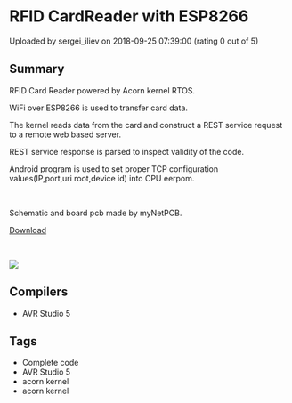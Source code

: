 # RFID CardReader with ESP8266

Uploaded by sergei_iliev on 2018-09-25 07:39:00 (rating 0 out of 5)

## Summary

RFID Card Reader powered by Acorn kernel RTOS. 


WiFi over ESP8266 is used to transfer card data.


The kernel reads data from the card and construct a REST service request to a remote web based server. 


REST service response is parsed to inspect validity of the code.


Android program is used to set proper TCP configuration values(IP,port,uri root,device id) into CPU eerpom.


 


Schematic and board pcb made by myNetPCB.


[Download](https://github.com/sergei-iliev/acorn-kernel-samples/tree/master/WiFiWebCardReader)


 


![](https://github.com/sergei-iliev/acorn-kernel-samples/raw/master/screenshots/wifiwebcardreader.jpg)

## Compilers

- AVR Studio 5

## Tags

- Complete code
- AVR Studio 5
- acorn kernel
- acorn kernel
